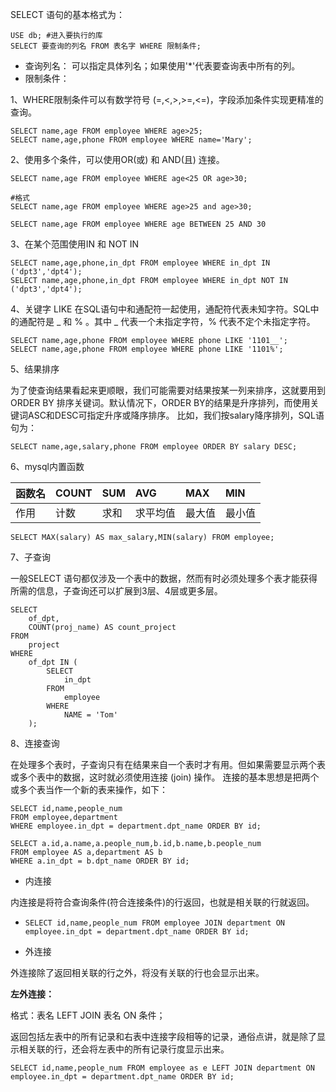 SELECT 语句的基本格式为：

```
USE db; #进入要执行的库
SELECT 要查询的列名 FROM 表名字 WHERE 限制条件;
```

* 查询列名： 可以指定具体列名；如果使用'\*'代表要查询表中所有的列。
* 限制条件：

1、WHERE限制条件可以有数学符号 \(=,&lt;,&gt;,&gt;=,&lt;=\)，字段添加条件实现更精准的查询。

```
SELECT name,age FROM employee WHERE age>25;
SELECT name,age,phone FROM employee WHERE name='Mary';
```

2、使用多个条件，可以使用OR\(或\) 和 AND\(且\) 连接。

```
SELECT name,age FROM employee WHERE age<25 OR age>30;

#格式
SELECT name,age FROM employee WHERE age>25 and age>30;

SELECT name,age FROM employee WHERE age BETWEEN 25 AND 30
```

3、在某个范围使用IN 和 NOT IN

```
SELECT name,age,phone,in_dpt FROM employee WHERE in_dpt IN ('dpt3','dpt4');
SELECT name,age,phone,in_dpt FROM employee WHERE in_dpt NOT IN ('dpt3','dpt4');
```

4、关键字 LIKE 在SQL语句中和通配符一起使用，通配符代表未知字符。SQL中的通配符是 \_ 和 % 。其中 \_ 代表一个未指定字符，% 代表不定个未指定字符。

```
SELECT name,age,phone FROM employee WHERE phone LIKE '1101__';
SELECT name,age,phone FROM employee WHERE phone LIKE '1101%';
```

5、结果排序

为了使查询结果看起来更顺眼，我们可能需要对结果按某一列来排序，这就要用到 ORDER BY 排序关键词。默认情况下，ORDER BY的结果是升序排列，而使用关键词ASC和DESC可指定升序或降序排序。 比如，我们按salary降序排列，SQL语句为：

```
SELECT name,age,salary,phone FROM employee ORDER BY salary DESC;
```

6、mysql内置函数

| 函数名 | COUNT | SUM | AVG | MAX | MIN |
| :--- | :--- | :--- | :--- | :--- | :--- |
| 作用 | 计数 | 求和 | 求平均值 | 最大值 | 最小值 |

```
SELECT MAX(salary) AS max_salary,MIN(salary) FROM employee;
```

7、子查询

一般SELECT 语句都仅涉及一个表中的数据，然而有时必须处理多个表才能获得所需的信息，子查询还可以扩展到3层、4层或更多层。

```
SELECT
    of_dpt,
    COUNT(proj_name) AS count_project
FROM
    project
WHERE
    of_dpt IN (
        SELECT
            in_dpt
        FROM
            employee
        WHERE
            NAME = 'Tom'
    );
```

8、连接查询

在处理多个表时，子查询只有在结果来自一个表时才有用。但如果需要显示两个表或多个表中的数据，这时就必须使用连接 \(join\) 操作。 连接的基本思想是把两个或多个表当作一个新的表来操作，如下：

```
SELECT id,name,people_num
FROM employee,department
WHERE employee.in_dpt = department.dpt_name ORDER BY id;

SELECT a.id,a.name,a.people_num,b.id,b.name,b.people_num
FROM employee AS a,department AS b
WHERE a.in_dpt = b.dpt_name ORDER BY id;
```

* 内连接

内连接是将符合查询条件\(符合连接条件\)的行返回，也就是相关联的行就返回。

* ```
  SELECT id,name,people_num FROM employee JOIN department ON employee.in_dpt = department.dpt_name ORDER BY id;
  ```
* 外连接

外连接除了返回相关联的行之外，将没有关联的行也会显示出来。

**左外连接：**

格式：表名 LEFT JOIN 表名 ON 条件；

返回包括左表中的所有记录和右表中连接字段相等的记录，通俗点讲，就是除了显示相关联的行，还会将左表中的所有记录行度显示出来。

```
SELECT id,name,people_num FROM employee as e LEFT JOIN department ON employee.in_dpt = department.dpt_name ORDER BY id;
```



